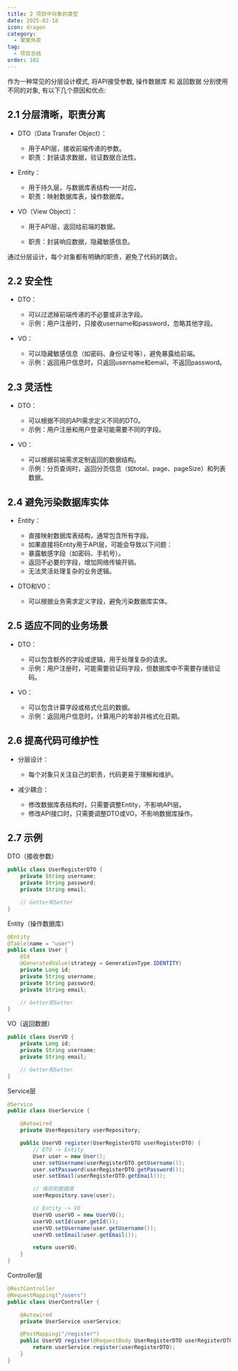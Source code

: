 ```yaml
---
title: 2 项目中对象的类型
date: 2025-02-18
icon: dragon
category:
  - 棠棠外卖
tag:
  - 项目总结
order: 102
---
```


作为一种常见的分层设计模式, 将API接受参数, 操作数据库 和 返回数据 分别使用不同的对象, 有以下几个原因和优点:

<!-- more -->

## 2.1 分层清晰，职责分离
- DTO（Data Transfer Object）：
  - 用于API层，接收前端传递的参数。
  - 职责：封装请求数据，验证数据合法性。

- Entity：
  - 用于持久层，与数据库表结构一一对应。
  - 职责：映射数据库表，操作数据库。

- VO（View Object）：

  - 用于API层，返回给前端的数据。

  - 职责：封装响应数据，隐藏敏感信息。

通过分层设计，每个对象都有明确的职责，避免了代码的耦合。

## 2.2 安全性
- DTO：
  - 可以过滤掉前端传递的不必要或非法字段。
  - 示例：用户注册时，只接收username和password，忽略其他字段。

- VO：
  - 可以隐藏敏感信息（如密码、身份证号等），避免暴露给前端。
  - 示例：返回用户信息时，只返回username和email，不返回password。

## 2.3 灵活性
- DTO：
  - 可以根据不同的API需求定义不同的DTO。
  - 示例：用户注册和用户登录可能需要不同的字段。

- VO：
  - 可以根据前端需求定制返回的数据结构。
  - 示例：分页查询时，返回分页信息（如total、page、pageSize）和列表数据。

## 2.4 避免污染数据库实体
- Entity：
  - 直接映射数据库表结构，通常包含所有字段。
  - 如果直接将Entity用于API层，可能会导致以下问题：
  - 暴露敏感字段（如密码、手机号）。
  - 返回不必要的字段，增加网络传输开销。
  - 无法灵活处理复杂的业务逻辑。

- DTO和VO：
  - 可以根据业务需求定义字段，避免污染数据库实体。

## 2.5 适应不同的业务场景
- DTO：
  - 可以包含额外的字段或逻辑，用于处理复杂的请求。
  - 示例：用户注册时，可能需要验证码字段，但数据库中不需要存储验证码。

- VO：
  - 可以包含计算字段或格式化后的数据。
  - 示例：返回用户信息时，计算用户的年龄并格式化日期。

## 2.6 提高代码可维护性
- 分层设计：
  - 每个对象只关注自己的职责，代码更易于理解和维护。

- 减少耦合：
  - 修改数据库表结构时，只需要调整Entity，不影响API层。
  - 修改API接口时，只需要调整DTO或VO，不影响数据库操作。

## 2.7 示例
DTO（接收参数）
```java
public class UserRegisterDTO {
    private String username;
    private String password;
    private String email;

    // Getter和Setter
}
```

Entity（操作数据库）
```java
@Entity
@Table(name = "user")
public class User {
    @Id
    @GeneratedValue(strategy = GenerationType.IDENTITY)
    private Long id;
    private String username;
    private String password;
    private String email;

    // Getter和Setter
}
```

VO（返回数据）
```java
public class UserVO {
    private Long id;
    private String username;
    private String email;

    // Getter和Setter
}
```

Service层
```java
@Service
public class UserService {

    @Autowired
    private UserRepository userRepository;

    public UserVO register(UserRegisterDTO userRegisterDTO) {
        // DTO -> Entity
        User user = new User();
        user.setUsername(userRegisterDTO.getUsername());
        user.setPassword(userRegisterDTO.getPassword());
        user.setEmail(userRegisterDTO.getEmail());

        // 保存到数据库
        userRepository.save(user);

        // Entity -> VO
        UserVO userVO = new UserVO();
        userVO.setId(user.getId());
        userVO.setUsername(user.getUsername());
        userVO.setEmail(user.getEmail());

        return userVO;
    }
}
```

Controller层
```java
@RestController
@RequestMapping("/users")
public class UserController {

    @Autowired
    private UserService userService;

    @PostMapping("/register")
    public UserVO register(@RequestBody UserRegisterDTO userRegisterDTO) {
        return userService.register(userRegisterDTO);
    }
}
```
